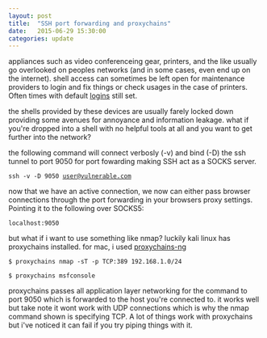 ```yaml
---
layout: post
title:  "SSH port forwarding and proxychains"
date:   2015-06-29 15:30:00
categories: update
---
```


appliances such as video conferenceing gear, printers, and the like usually go overlooked on peoples networks (and in some cases, even end up on the internet). shell access can sometimes be left open for maintenance providers to login and fix things or check usages in the case of printers. Often times with default [logins](https://default-password.info) still set.

the shells provided by these devices are usually farely locked down providing some avenues for annoyance and information leakage. what if you're dropped into a shell with no helpful tools at all and you want to get further into the network?

the following command will connect verbosly (-v) and bind (-D) the ssh tunnel to port 9050 for port fowarding making SSH act as a SOCKS server.

<code>ssh -v -D 9050 user@vulnerable.com</code>

now that we have an active connection, we now can either pass browser connections through the port forwarding in your browsers proxy settings. Pointing it to the following over SOCKS5:

<code>localhost:9050</code>

but what if i want to use something like nmap? luckily kali linux has proxychains installed. for mac, i used [proxychains-ng](https://github.com/rofl0r/proxychains-ng)

<code>$ proxychains nmap -sT -p TCP:389 192.168.1.0/24</code>

<code>$ proxychains msfconsole</code>

proxychains passes all application layer networking for the command to port 9050 which is forwarded to the host you're connected to. it works well but take note it wont work with UDP connections which is why the nmap command shown is specifying TCP. A lot of things work with proxychains but i've noticed it can fail if you try piping things with it.
